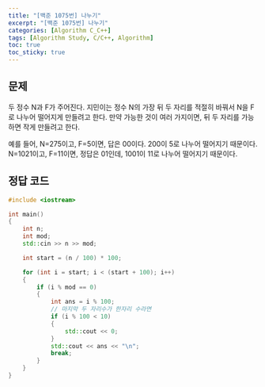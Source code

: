 ```yaml
---
title: "[백준 1075번] 나누기"
excerpt: "[백준 1075번] 나누기"
categories: [Algorithm C_C++]
tags: [Algorithm Study, C/C++, Algorithm]
toc: true
toc_sticky: true
---
```


## 문제

두 정수 N과 F가 주어진다. 지민이는 정수 N의 가장 뒤 두 자리를 적절히 바꿔서 N을 F로 나누어 떨어지게 만들려고 한다. 만약 가능한 것이 여러 가지이면, 뒤 두 자리를 가능하면 작게 만들려고 한다. <br>

예를 들어, N=275이고, F=5이면, 답은 00이다. 200이 5로 나누어 떨어지기 때문이다. N=1021이고, F=11이면, 정답은 01인데, 1001이 11로 나누어 떨어지기 때문이다.

## 정답 코드

```cpp
#include <iostream>

int main()
{
    int n;
    int mod;
    std::cin >> n >> mod;

    int start = (n / 100) * 100;

    for (int i = start; i < (start + 100); i++)
    {
        if (i % mod == 0)
        {
            int ans = i % 100;
            // 마지막 두 자리수가 한자리 수라면
            if (i % 100 < 10)
            {
                std::cout << 0;
            }
            std::cout << ans << "\n";
            break;
        }
    }
}
```
